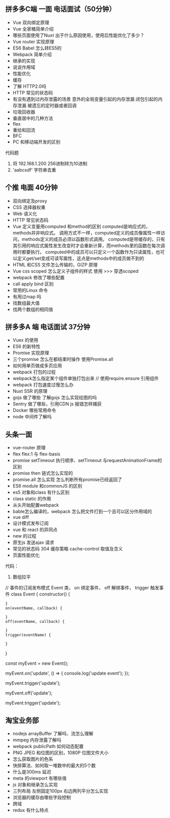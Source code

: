 ## 拼多多C端 一面 电话面试（50分钟）
- Vue 双向绑定原理
- Vue 全家桶简单介绍
- 哪些页面使用了Nuxt 出于什么原因使用，使用后性能优化了多少？
- Vue router 实现原理
- ES6 Babel 怎么转ES5的
- Webpack 简单介绍
- 继承的实现
- 说说作用域
- 性能优化
- 缓存
- 了解 HTTP2.0吗
- HTTP 常见的状态码
- 有没有遇到过内存泄露的场景
  意外的全局变量引起的内存泄漏
  闭包引起的内存泄漏
  被遗忘的定时器或者回调
- 垃圾回收器
- 垂直居中的几种方法
- flex
- 重绘和回流
- BFC
- PC 和移动端开发的区别

 代码题
 1. 将 192.168.1.200 256进制转为10进制
 2. 'aabcsdf' 字符串去重

 ## 个推 电面 40分钟
 - 双向绑定及proxy
 - CSS 选择器权重
 - Web 语义化
 - HTTP 常见状态码
 - Vue 定义变量用computed 和method的区别
  computed是响应式的，methods并非响应式。
  调用方式不一样，computed定义的成员像属性一样访问，methods定义的成员必须以函数形式调用。
  computed是带缓存的，只有其引用的响应式属性发生改变时才会重新计算，而methods里的函数在每次调用时都要执行。
  computed中的成员可以只定义一个函数作为只读属性，也可以定义get/set变成可读写属性，这点是methods中的成员做不到的
 - HTML 和CSS 文件怎么传输的，GIZP 原理
 - Vue css scoped 怎么定义子组件的样式
    使用 >>> 穿透scoped
 - webpack 修改了哪些配置
 - call apply bind 区别
 - 常用的Linux 命令
 - 有用过map 吗
 - 找数组最大值
 - 找两个数组的相同值

## 拼多多A 端 电话面试 37分钟
- Vuex 的使用
- ES6 的新特性
- Promise 实现原理
- 三个promise 怎么在都结束时操作 使用Promise.all
- 如何用单页做成多页应用
- webpack 打包的过程
- webpack怎么指定某个组件单独打包出来 // 使用require.ensure 引用组件
- webpack 打包速度过慢怎么办
- Nuxt SSR 的原理
- gojs 做了哪些 了解gojs 怎么实现绘图的吗
- Sentry 做了哪些，引用CDN js 报错怎样捕获
- Docker 哪些常用命令
- node 中间件了解吗

## 头条一面
- vue-router 原理
- flex flex:1 与 flex-basis
- promise setTimeout 执行顺序、setTimeout 与requestAnimationFrame的区别
- promise then 链式怎么实现的
- promise.all 怎么实现 怎么判断所有promise已经返回了
- ES6 module 和commonJS 的区别
- es5 对象和class 有什么区别
- class static 的作用
- 从头开始配置webpack
- bable怎么编译的，webpack 怎么把文件打到一个且可以区分作用域的
- vue diff
- 设计模式发布订阅
- vue 和 react 的异同点
- new 的过程
- 原生js 发送ajax 请求
- 常见的状态码 304 缓存策略 cache-control 取值及含义
- 页面性能优化

代码：
1. 数组拉平


// 事件的订阅发布模式 Event 类， on 绑定事件， off 解绑事件， trigger 触发事件
class Event {
    constructor() {

    }
    on(eventName, callback) {

    }
    off(eventName, callback) {

    }
    trigger(eventName) {

    }
}

const myEvent = new Event();

myEvent.on('update', () => {
    console.log('update event');
});

myEvent.trigger('update');

myEvent.off('update');

myEvent.trigger('update');

## 淘宝业务部
- nodejs arrayBuffer 了解吗、流怎么理解
- mmpeg 内存泄露了解吗
- webpack publicPath 如何动态配置
- PNG JPEG 和位图的区别，1080P 位图文件大小
- 怎么获取图片的色系
- 快排算法、如何取一堆数中的最大的5个数
- 什么是300ms 延迟
- meta 的viewport 有哪些值
- js 对象和继承怎么实现
- 三列布局 左侧固定100px 右边两列平分怎么实现
- 浏览器的缓存由哪些字段控制
- 跨域
- redux 有什么特点
